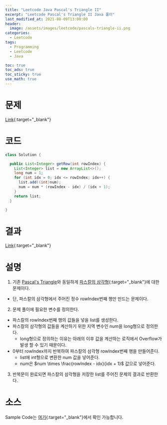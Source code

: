 ```yaml
---
title: "Leetcode Java Pascal's Triangle II"
excerpt: "Leetcode Pascal's Triangle II Java 풀이"
last_modified_at: 2021-08-09T13:00:00
header:
  image: /assets/images/leetcode/pascals-triangle-ii.png
categories:
  - Leetcode
tags:
  - Programming
  - Leetcode
  - Java

toc: true
toc_ads: true
toc_sticky: true
use_math: true
---
```

# 문제
[Link](https://leetcode.com/pascals-triangle-ii/){:target="_blank"}

# 코드
```java
class Solution {

  public List<Integer> getRow(int rowIndex) {
    List<Integer> list = new ArrayList<>();
    long num = 1;
    for (int idx = 0; idx <= rowIndex; idx++) {
      list.add((int)num);
      num = num * (rowIndex - idx) / (idx + 1);
    }
    return list;
  }

}
```

# 결과
[Link](https://leetcode.com/submissions/detail/535581977/){:target="_blank"}

# 설명
1. 기존 [Pascal's Triangle](../pascals-triangle)와 동일하게 [파스칼의 삼각형](https://ko.wikipedia.org/wiki/%ED%8C%8C%EC%8A%A4%EC%B9%BC%EC%9D%98_%EC%82%BC%EA%B0%81%ED%98%95){:target="_blank"}에 대한 문제이다.
- 단, 파스칼의 삼각형에서 주어진 정수 rowIndex번째 행만 만드는 문제이다.

2. 문제 풀이에 필요한 변수를 정의한다.
- 파스칼의 rowIndex번째 행의 값들을 넣을 list를 생성한다.
- 파스칼의 삼각형의 값들을 계산하기 위한 지역 변수인 num을 long형으로 정의한다.
  - long형으로 정의하는 이유는 아래의 이후 값을 계산하는 로직에서 Overflow가 발생 할 수 있기 때문이다.
- 0부터 rowIndex까지 반복하여 파스칼의 삼각형 rowIndex번째 행을 만들어준다.
  - list에 int형으로 변환한 num 값을 넣어준다.
  - num은 $num \times \frac{rowIndex - idx}{idx + 1}$ 값으로 넣어준다.

3. 반복문이 완료되면 파스칼의 삼각형을 저장한 list를 주어진 문제의 결과로 반환한다.

# 소스
Sample Code는 [여기](https://github.com/GracefulSoul/leetcode/blob/master/src/main/java/gracefulsoul/problems/PascalsTriangle.java){:target="_blank"}에서 확인 가능합니다.